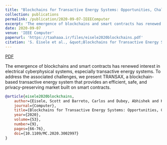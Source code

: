 ```yaml
---
title: "Blockchains for Transactive Energy Systems: Opportunities, Challenges, and Approaches"
collection: publications
permalink: /publication/2020-09-07-IEEEComputer
excerpt: 'The emergence of blockchains and smart contracts has renewed interest in electrical cyberphysical systems, especially transactive energy systems. To address the associated challenges, we present TRANSAX, a blockchain-based transactive energy system that provides an efficient, safe, and privacy-preserving market built on smart contracts.'
date: 2020-09-07
venue: 'IEEE Computer'
paperurl: 'https://taahaaa.ir/files/eisele2020blockchains.pdf'
citation: 'S. Eisele et al., &quot;Blockchains for Transactive Energy Systems: Opportunities, Challenges, and Approaches,&quot; in Computer, vol. 53, no. 9, pp. 66-76, Sept. 2020, doi: 10.1109/MC.2020.3002997.'
---
```


<a href='{{site.url}}/files/eisele2020blockchains.pdf' class='btn' title='Download PDF'><i class='fab fa-file-pdf'></i><span> PDF</span></a>

The emergence of blockchains and smart contracts has renewed interest in electrical cyberphysical systems, especially transactive energy systems. To address the associated challenges, we present TRANSAX, a blockchain-based transactive energy system that provides an efficient, safe, and privacy-preserving market built on smart contracts.

```bibtex
@article{eisele2020blockchains,
	author={Eisele, Scott and Barreto, Carlos and Dubey, Abhishek and Koutsoukos, Xenofon and Eghtesad, Taha and Laszka, Aron and Mavridou, Anastasia},
	journal={Computer}, 
	title={Blockchains for Transactive Energy Systems: Opportunities, Challenges, and Approaches}, 
	year={2020},
	volume={53},
	number={9},
	pages={66-76},
	doi={10.1109/MC.2020.3002997}
}
```